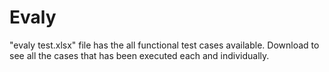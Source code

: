 # Evaly
"evaly test.xlsx" file has the all functional test cases available. Download to see all the cases that has been executed each and individually.
